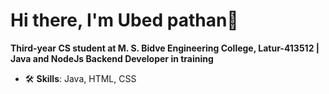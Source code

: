# Hi there, I'm Ubed pathan👋

**Third-year CS student at M. S. Bidve Engineering College, Latur-413512 | Java and NodeJs Backend Developer in training**

- 🛠 **Skills**: Java, HTML, CSS



